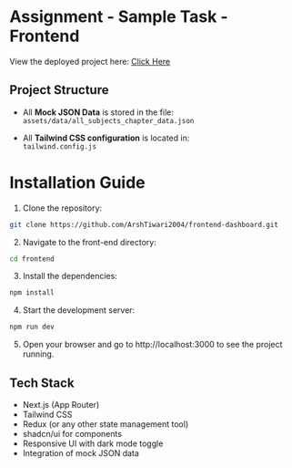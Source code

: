 # Assignment - Sample Task - Frontend

View the deployed project here: [Click Here](https://frontend-dashboard-nu-azure.vercel.app/)

## Project Structure 

- All **Mock JSON Data** is stored in the file:  
  `assets/data/all_subjects_chapter_data.json`

- All **Tailwind CSS configuration** is located in:  
  `tailwind.config.js`


# Installation Guide

1. Clone the repository:

```bash
git clone https://github.com/ArshTiwari2004/frontend-dashboard.git
```

2. Navigate to the front-end directory:

```bash
cd frontend
```

3. Install the dependencies:

```bash
npm install
```

4. Start the development server:

```bash
npm run dev
```

5. Open your browser and go to http://localhost:3000 to see the project running.



## Tech Stack

- Next.js (App Router)  
- Tailwind CSS  
- Redux (or any other state management tool)  
- shadcn/ui for components  
- Responsive UI with dark mode toggle  
- Integration of mock JSON data  












